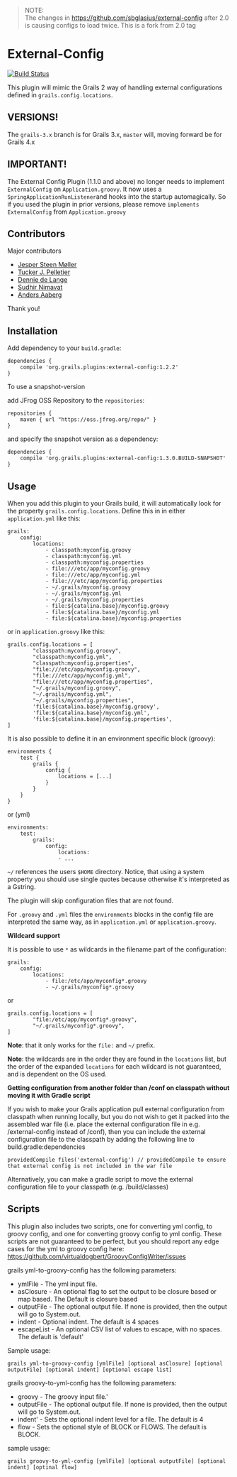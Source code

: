 > NOTE:  
> The changes in https://github.com/sbglasius/external-config after 2.0 is causing configs to load twice. 
> This is a fork from 2.0 tag

External-Config
===============
[![Build Status](https://travis-ci.org/sbglasius/external-config.svg?branch=master)](https://travis-ci.org/sbglasius/external-config)

This plugin will mimic the Grails 2 way of handling external configurations defined in `grails.config.locations`.

VERSIONS!
---------
The `grails-3.x` branch is for Grails 3.x, `master` will, moving forward be for Grails 4.x

IMPORTANT!
----------
The External Config Plugin (1.1.0 and above) no longer needs to implement `ExternalConfig` on `Application.groovy`. It now uses a `SpringApplicationRunListener`and hooks into the startup automagically. So if you used the plugin in prior versions, please remove `implements ExternalConfig` from `Application.groovy`


Contributors
------------

Major contributors

* [Jesper Steen Møller](https://github.com/jespersm)
* [Tucker J. Pelletier](https://github.com/virtualdogbert)
* [Dennie de Lange](https://github.com/tkvw)
* [Sudhir Nimavat](https://github.com/snimavat) 
* [Anders Aaberg](https://github.com/andersaaberg)

Thank you!

Installation
------------

Add dependency to your `build.gradle`:

```
dependencies {
    compile 'org.grails.plugins:external-config:1.2.2'
}
```

To use a snapshot-version

add JFrog OSS Repository to the `repositories`:
```
repositories {
    maven { url "https://oss.jfrog.org/repo/" }
}
```

and specify the snapshot version as a dependency:
```
dependencies {
    compile 'org.grails.plugins:external-config:1.3.0.BUILD-SNAPSHOT'
}
```

Usage
-----

When you add this plugin to your Grails build, it will automatically look for the property `grails.config.locations`. Define this in in either `application.yml` like this:

```
grails:
    config:
        locations:
            - classpath:myconfig.groovy
            - classpath:myconfig.yml
            - classpath:myconfig.properties
            - file:///etc/app/myconfig.groovy
            - file:///etc/app/myconfig.yml
            - file:///etc/app/myconfig.properties
            - ~/.grails/myconfig.groovy
            - ~/.grails/myconfig.yml
            - ~/.grails/myconfig.properties
            - file:${catalina.base}/myconfig.groovy
            - file:${catalina.base}/myconfig.yml
            - file:${catalina.base}/myconfig.properties
```

or in `application.groovy` like this:

```
grails.config.locations = [
        "classpath:myconfig.groovy",
        "classpath:myconfig.yml",
        "classpath:myconfig.properties",
        "file:///etc/app/myconfig.groovy",
        "file:///etc/app/myconfig.yml",
        "file:///etc/app/myconfig.properties",
        "~/.grails/myconfig.groovy",
        "~/.grails/myconfig.yml",
        "~/.grails/myconfig.properties",
        'file:${catalina.base}/myconfig.groovy',
        'file:${catalina.base}/myconfig.yml',
        'file:${catalina.base}/myconfig.properties',
]
```

It is also possible to define it in an environment specific block (groovy):
```$xslt
environments {
    test {
        grails {
            config {
                locations = [...]
            }
        }
    }
}   
```

or (yml)

```
environments:
    test:
        grails:
            config:
                locations:
                - ... 
```

`~/` references the users `$HOME` directory.
Notice, that using a system property you should use single quotes because otherwise it's interpreted as a Gstring.

The plugin will skip configuration files that are not found. 

For `.groovy` and `.yml` files the `environments` blocks in the config file are interpreted the same way, as in `application.yml` or `application.groovy`.

**Wildcard support**

It is possible to use `*` as wildcards in the filename part of the configuration:

```
grails:
    config:
        locations:
            - file:/etc/app/myconfig*.groovy
            - ~/.grails/myconfig*.groovy
```
or
```
grails.config.locations = [
        "file:/etc/app/myconfig*.groovy",
        "~/.grails/myconfig*.groovy",
]
```
__Note__: that it only works for the `file:` and `~/` prefix. 

__Note__: the wildcards are in the order they are found in the `locations` list, but the order of the expanded `locations` for each wildcard is not guaranteed, and is dependent on the OS used.

**Getting configuration from another folder than /conf on classpath without moving it with Gradle script**

If you wish to make your Grails application pull external configuration from classpath when running locally, but you do not wish to get it packed into the assembled war file (i.e. place the external configuration file in e.g. /external-config instead of /conf), then you can include the external configuration file to the classpath by adding the following line to build.gradle:dependencies
```
providedCompile files('external-config') // providedCompile to ensure that external config is not included in the war file
```
Alternatively, you can make a gradle script to move the external configuration file to your classpath (e.g. /build/classes)

Scripts
-----
This plugin also includes two scripts, one for converting yml config, to groovy config,
and one for converting groovy config to yml config. These scripts are not guaranteed to be 
perfect, but you should report any edge cases for the yml to groovy config here:
https://github.com/virtualdogbert/GroovyConfigWriter/issues

grails yml-to-groovy-config has the following parameters:
* ymlFile - The yml input file.
* asClosure - An optional flag to set the output to be closure based or map based. The Default is closure based 
* outputFile - The optional output file. If none is provided, then the output will go to System.out.
* indent - Optional indent. The default is 4 spaces
* escapeList - An optional CSV list of values to escape, with no spaces. The default is 'default'


Sample usage:
```
grails yml-to-groovy-config [ymlFile] [optional asClosure] [optional outputFile] [optional indent] [optional escape list]
```

grails groovy-to-yml-config has the following parameters:
* groovy - The groovy input file.'
* outputFile - The optional output file. If none is provided, then the output will go to System.out.
* indent' - Sets the optional indent level for a file. The default is 4
* flow - Sets the optional style of BLOCK or FLOWS. The default is BLOCK.

sample usage:
```
grails groovy-to-yml-config [ymlFile] [optional outputFile] [optional indent] [optinal flow]
```

